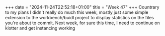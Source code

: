 +++
date = "2024-11-24T22:52:18+01:00"
title = "Week 47"
+++
Countrary to my plans I didn't really do much this week, mostly just some simple extension to the workbench/buidl project to display statistics on the files you're about to commit. Next week, for sure this time, I need to continue on klotter and get instancing working
